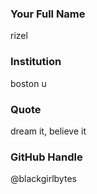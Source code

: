 ### Your Full Name

rizel

### Institution

boston u

### Quote

dream it, believe it

### GitHub Handle

@blackgirlbytes
